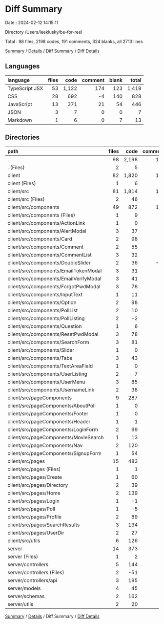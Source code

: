 # Diff Summary

Date : 2024-02-12 14:15:11

Directory /Users/leeklusky/be-for-reel

Total : 98 files,  2198 codes, 191 comments, 324 blanks, all 2713 lines

[Summary](results.md) / [Details](details.md) / Diff Summary / [Diff Details](diff-details.md)

## Languages
| language | files | code | comment | blank | total |
| :--- | ---: | ---: | ---: | ---: | ---: |
| TypeScript JSX | 53 | 1,122 | 174 | 123 | 1,419 |
| CSS | 28 | 692 | -4 | 140 | 828 |
| JavaScript | 13 | 371 | 21 | 54 | 446 |
| JSON | 3 | 7 | 0 | 0 | 7 |
| Markdown | 1 | 6 | 0 | 7 | 13 |

## Directories
| path | files | code | comment | blank | total |
| :--- | ---: | ---: | ---: | ---: | ---: |
| . | 98 | 2,198 | 191 | 324 | 2,713 |
| . (Files) | 2 | 5 | 0 | 7 | 12 |
| client | 82 | 1,820 | 170 | 263 | 2,253 |
| client (Files) | 1 | 6 | 0 | 0 | 6 |
| client/src | 81 | 1,814 | 170 | 263 | 2,247 |
| client/src (Files) | 2 | 46 | 1 | 5 | 52 |
| client/src/components | 49 | 872 | 101 | 150 | 1,123 |
| client/src/components (Files) | 1 | 9 | 0 | 0 | 9 |
| client/src/components/ActionLink | 1 | 0 | 5 | 2 | 7 |
| client/src/components/AlertModal | 3 | 37 | 5 | 8 | 50 |
| client/src/components/Card | 2 | 98 | 4 | 12 | 114 |
| client/src/components/Comment | 2 | 55 | 12 | 9 | 76 |
| client/src/components/CommentList | 3 | 32 | 8 | 7 | 47 |
| client/src/components/DoubleSlider | 2 | 36 | -19 | 6 | 23 |
| client/src/components/EmailTokenModal | 3 | 31 | 8 | 11 | 50 |
| client/src/components/EmailVerifyModal | 3 | 41 | 4 | 9 | 54 |
| client/src/components/ForgotPwdModal | 3 | 78 | 7 | 12 | 97 |
| client/src/components/InputText | 1 | 11 | 5 | 3 | 19 |
| client/src/components/Option | 2 | 98 | 7 | 13 | 118 |
| client/src/components/PollList | 2 | 10 | 5 | 2 | 17 |
| client/src/components/PollListing | 2 | -2 | 4 | -2 | 0 |
| client/src/components/Question | 1 | 6 | 0 | 2 | 8 |
| client/src/components/ResetPwdModal | 3 | 78 | 7 | 12 | 97 |
| client/src/components/SearchForm | 3 | 81 | 8 | 15 | 104 |
| client/src/components/Slider | 1 | 0 | 1 | 0 | 1 |
| client/src/components/Tabs | 3 | 43 | 6 | 10 | 59 |
| client/src/components/TextAreaField | 1 | 0 | 2 | 0 | 2 |
| client/src/components/UserListing | 2 | 7 | 10 | 4 | 21 |
| client/src/components/UserMenu | 3 | 85 | 7 | 12 | 104 |
| client/src/components/UsernameLink | 2 | 38 | 5 | 3 | 46 |
| client/src/pageComponents | 9 | 287 | 59 | 35 | 381 |
| client/src/pageComponents/AboutPoll | 1 | 0 | 5 | 1 | 6 |
| client/src/pageComponents/Footer | 1 | 0 | 1 | 0 | 1 |
| client/src/pageComponents/Header | 1 | 1 | 0 | 0 | 1 |
| client/src/pageComponents/LoginForm | 2 | 99 | 12 | 11 | 122 |
| client/src/pageComponents/MovieSearch | 1 | 13 | 21 | 1 | 35 |
| client/src/pageComponents/Nav | 2 | 120 | 7 | 17 | 144 |
| client/src/pageComponents/SignupForm | 1 | 54 | 13 | 5 | 72 |
| client/src/pages | 15 | 483 | 9 | 66 | 558 |
| client/src/pages (Files) | 1 | 1 | 0 | 0 | 1 |
| client/src/pages/Create | 1 | 60 | 11 | 5 | 76 |
| client/src/pages/Directory | 2 | 39 | -3 | 11 | 47 |
| client/src/pages/Home | 2 | 139 | 0 | 14 | 153 |
| client/src/pages/Login | 1 | -1 | 0 | 0 | -1 |
| client/src/pages/Poll | 1 | -5 | -3 | -2 | -10 |
| client/src/pages/Profile | 2 | 89 | 3 | 15 | 107 |
| client/src/pages/SearchResults | 3 | 134 | 1 | 15 | 150 |
| client/src/pages/UserDir | 2 | 27 | 0 | 8 | 35 |
| client/src/utils | 6 | 126 | 0 | 7 | 133 |
| server | 14 | 373 | 21 | 54 | 448 |
| server (Files) | 1 | 2 | 0 | 0 | 2 |
| server/controllers | 5 | 144 | 7 | 22 | 173 |
| server/controllers (Files) | 2 | -51 | -5 | -9 | -65 |
| server/controllers/api | 3 | 195 | 12 | 31 | 238 |
| server/models | 4 | 45 | 3 | 5 | 53 |
| server/schemas | 2 | 162 | 11 | 27 | 200 |
| server/utils | 2 | 20 | 0 | 0 | 20 |

[Summary](results.md) / [Details](details.md) / Diff Summary / [Diff Details](diff-details.md)